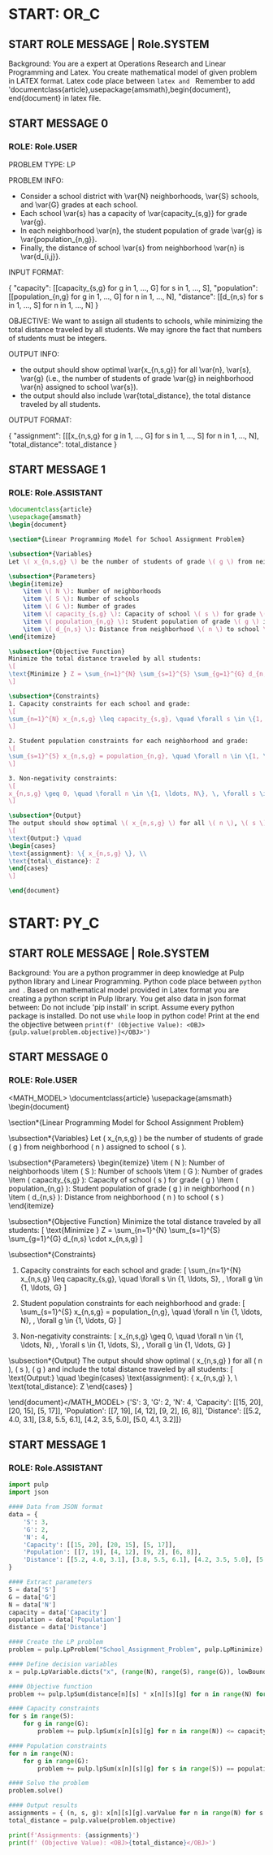 # START: OR_C 
## START ROLE MESSAGE | Role.SYSTEM 
Background: You are a expert at Operations Research and Linear Programming and Latex. You create mathematical model of given problem in LATEX format. Latex code place between ```latex and ``` Remember to add 'documentclass{article},usepackage{amsmath},begin{document}, end{document} in latex file. 
## START MESSAGE 0 
### ROLE: Role.USER
<DESCRIPTION>
PROBLEM TYPE: LP

PROBLEM INFO: 

- Consider a school district with \var{N} neighborhoods, \var{S} schools, and \var{G} grades at each school.
- Each school \var{s} has a capacity of \var{capacity_{s,g}} for grade \var{g}. 
- In each neighborhood \var{n}, the student population of grade \var{g} is \var{population_{n,g}}. 
- Finally, the distance of school \var{s} from neighborhood \var{n} is \var{d_{i,j}}.

INPUT FORMAT: 

{
    "capacity": [[capacity_{s,g} for g in 1, ..., G] for s in 1, ..., S],
    "population": [[population_{n,g} for g in 1, ..., G] for n in 1, ..., N],
    "distance": [[d_{n,s} for s in 1, ..., S] for n in 1, ..., N]
}

OBJECTIVE: We want to assign all students to schools, while minimizing the total distance traveled by all students. We may ignore the fact that numbers of students must be integers.

OUTPUT INFO:
- the output should show optimal \var{x_{n,s,g}} for all \var{n}, \var{s}, \var{g} (i.e., the number of students of grade \var{g} in neighborhood \var{n} assigned to school \var{s}).
- the output should also include \var{total_distance}, the total distance traveled by all students.

OUTPUT FORMAT:

{
    "assignment": [[[x_{n,s,g} for g in 1, ..., G] for s in 1, ..., S] for n in 1, ..., N],
    "total_distance": total_distance
}

</DESCRIPTION>


## START MESSAGE 1 
### ROLE: Role.ASSISTANT
```latex
\documentclass{article}
\usepackage{amsmath}
\begin{document}

\section*{Linear Programming Model for School Assignment Problem}

\subsection*{Variables}
Let \( x_{n,s,g} \) be the number of students of grade \( g \) from neighborhood \( n \) assigned to school \( s \).

\subsection*{Parameters}
\begin{itemize}
    \item \( N \): Number of neighborhoods
    \item \( S \): Number of schools
    \item \( G \): Number of grades
    \item \( capacity_{s,g} \): Capacity of school \( s \) for grade \( g \)
    \item \( population_{n,g} \): Student population of grade \( g \) in neighborhood \( n \)
    \item \( d_{n,s} \): Distance from neighborhood \( n \) to school \( s \)
\end{itemize}

\subsection*{Objective Function}
Minimize the total distance traveled by all students:
\[
\text{Minimize } Z = \sum_{n=1}^{N} \sum_{s=1}^{S} \sum_{g=1}^{G} d_{n,s} \cdot x_{n,s,g}
\]

\subsection*{Constraints}
1. Capacity constraints for each school and grade:
\[
\sum_{n=1}^{N} x_{n,s,g} \leq capacity_{s,g}, \quad \forall s \in \{1, \ldots, S\}, \, \forall g \in \{1, \ldots, G\}
\]

2. Student population constraints for each neighborhood and grade:
\[
\sum_{s=1}^{S} x_{n,s,g} = population_{n,g}, \quad \forall n \in \{1, \ldots, N\}, \, \forall g \in \{1, \ldots, G\}
\]

3. Non-negativity constraints:
\[
x_{n,s,g} \geq 0, \quad \forall n \in \{1, \ldots, N\}, \, \forall s \in \{1, \ldots, S\}, \, \forall g \in \{1, \ldots, G\}
\]

\subsection*{Output}
The output should show optimal \( x_{n,s,g} \) for all \( n \), \( s \), \( g \) and include the total distance traveled by all students:
\[
\text{Output:} \quad 
\begin{cases}
\text{assignment}: \{ x_{n,s,g} \}, \\
\text{total\_distance}: Z
\end{cases}
\]

\end{document}
```

# START: PY_C 
## START ROLE MESSAGE | Role.SYSTEM 
Background: You are a python programmer in deep knowledge at Pulp python library and Linear Programming. Python code place between ```python and ```. Based on mathematical model provided in Latex format you are creating a python script in Pulp library. You get also data in json format between: <DATA></DATA> Do not include 'pip install' in script. Assume every python package is installed. Do not use `while` loop in python code! Print at the end the objective between <OBJ></OBJ> `print(f' (Objective Value): <OBJ>{pulp.value(problem.objective)}</OBJ>')` 
## START MESSAGE 0 
### ROLE: Role.USER
<MATH_MODEL>
\documentclass{article}
\usepackage{amsmath}
\begin{document}

\section*{Linear Programming Model for School Assignment Problem}

\subsection*{Variables}
Let \( x_{n,s,g} \) be the number of students of grade \( g \) from neighborhood \( n \) assigned to school \( s \).

\subsection*{Parameters}
\begin{itemize}
    \item \( N \): Number of neighborhoods
    \item \( S \): Number of schools
    \item \( G \): Number of grades
    \item \( capacity_{s,g} \): Capacity of school \( s \) for grade \( g \)
    \item \( population_{n,g} \): Student population of grade \( g \) in neighborhood \( n \)
    \item \( d_{n,s} \): Distance from neighborhood \( n \) to school \( s \)
\end{itemize}

\subsection*{Objective Function}
Minimize the total distance traveled by all students:
\[
\text{Minimize } Z = \sum_{n=1}^{N} \sum_{s=1}^{S} \sum_{g=1}^{G} d_{n,s} \cdot x_{n,s,g}
\]

\subsection*{Constraints}
1. Capacity constraints for each school and grade:
\[
\sum_{n=1}^{N} x_{n,s,g} \leq capacity_{s,g}, \quad \forall s \in \{1, \ldots, S\}, \, \forall g \in \{1, \ldots, G\}
\]

2. Student population constraints for each neighborhood and grade:
\[
\sum_{s=1}^{S} x_{n,s,g} = population_{n,g}, \quad \forall n \in \{1, \ldots, N\}, \, \forall g \in \{1, \ldots, G\}
\]

3. Non-negativity constraints:
\[
x_{n,s,g} \geq 0, \quad \forall n \in \{1, \ldots, N\}, \, \forall s \in \{1, \ldots, S\}, \, \forall g \in \{1, \ldots, G\}
\]

\subsection*{Output}
The output should show optimal \( x_{n,s,g} \) for all \( n \), \( s \), \( g \) and include the total distance traveled by all students:
\[
\text{Output:} \quad 
\begin{cases}
\text{assignment}: \{ x_{n,s,g} \}, \\
\text{total\_distance}: Z
\end{cases}
\]

\end{document}</MATH_MODEL>
<DATA>
{'S': 3, 'G': 2, 'N': 4, 'Capacity': [[15, 20], [20, 15], [5, 17]], 'Population': [[7, 19], [4, 12], [9, 2], [6, 8]], 'Distance': [[5.2, 4.0, 3.1], [3.8, 5.5, 6.1], [4.2, 3.5, 5.0], [5.0, 4.1, 3.2]]}</DATA>


## START MESSAGE 1 
### ROLE: Role.ASSISTANT
```python
import pulp
import json

#### Data from JSON format
data = {
    'S': 3,
    'G': 2,
    'N': 4,
    'Capacity': [[15, 20], [20, 15], [5, 17]],
    'Population': [[7, 19], [4, 12], [9, 2], [6, 8]],
    'Distance': [[5.2, 4.0, 3.1], [3.8, 5.5, 6.1], [4.2, 3.5, 5.0], [5.0, 4.1, 3.2]]
}

#### Extract parameters
S = data['S']
G = data['G']
N = data['N']
capacity = data['Capacity']
population = data['Population']
distance = data['Distance']

#### Create the LP problem
problem = pulp.LpProblem("School_Assignment_Problem", pulp.LpMinimize)

#### Define decision variables
x = pulp.LpVariable.dicts("x", (range(N), range(S), range(G)), lowBound=0, cat='Continuous')

#### Objective function
problem += pulp.lpSum(distance[n][s] * x[n][s][g] for n in range(N) for s in range(S) for g in range(G)), "Total_Distance"

#### Capacity constraints
for s in range(S):
    for g in range(G):
        problem += pulp.lpSum(x[n][s][g] for n in range(N)) <= capacity[s][g], f"Capacity_Constraint_school_{s}_grade_{g}"

#### Population constraints
for n in range(N):
    for g in range(G):
        problem += pulp.lpSum(x[n][s][g] for s in range(S)) == population[n][g], f"Population_Constraint_neighborhood_{n}_grade_{g}"

#### Solve the problem
problem.solve()

#### Output results
assignments = { (n, s, g): x[n][s][g].varValue for n in range(N) for s in range(S) for g in range(G) }
total_distance = pulp.value(problem.objective)

print(f'Assignments: {assignments}')
print(f' (Objective Value): <OBJ>{total_distance}</OBJ>')
```

